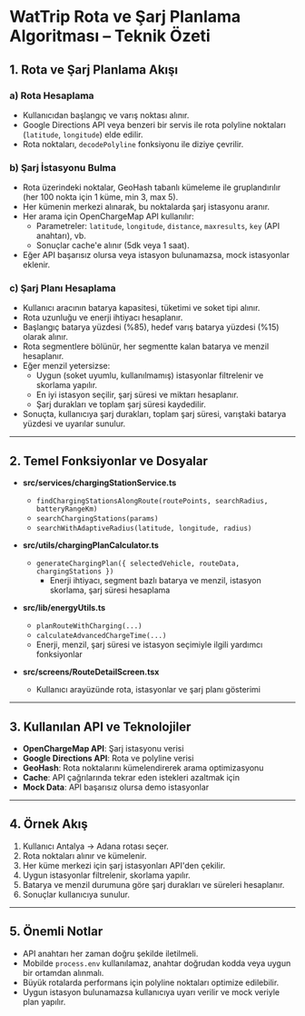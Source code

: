 # WatTrip Rota ve Şarj Planlama Algoritması – Teknik Özeti

## 1. Rota ve Şarj Planlama Akışı

### a) Rota Hesaplama
- Kullanıcıdan başlangıç ve varış noktası alınır.
- Google Directions API veya benzeri bir servis ile rota polyline noktaları (`latitude`, `longitude`) elde edilir.
- Rota noktaları, `decodePolyline` fonksiyonu ile diziye çevrilir.

### b) Şarj İstasyonu Bulma
- Rota üzerindeki noktalar, GeoHash tabanlı kümeleme ile gruplandırılır (her 100 nokta için 1 küme, min 3, max 5).
- Her kümenin merkezi alınarak, bu noktalarda şarj istasyonu aranır.
- Her arama için OpenChargeMap API kullanılır:
  - Parametreler: `latitude`, `longitude`, `distance`, `maxresults`, `key` (API anahtarı), vb.
  - Sonuçlar cache'e alınır (5dk veya 1 saat).
- Eğer API başarısız olursa veya istasyon bulunamazsa, mock istasyonlar eklenir.

### c) Şarj Planı Hesaplama
- Kullanıcı aracının batarya kapasitesi, tüketimi ve soket tipi alınır.
- Rota uzunluğu ve enerji ihtiyacı hesaplanır.
- Başlangıç batarya yüzdesi (%85), hedef varış batarya yüzdesi (%15) olarak alınır.
- Rota segmentlere bölünür, her segmentte kalan batarya ve menzil hesaplanır.
- Eğer menzil yetersizse:
  - Uygun (soket uyumlu, kullanılmamış) istasyonlar filtrelenir ve skorlama yapılır.
  - En iyi istasyon seçilir, şarj süresi ve miktarı hesaplanır.
  - Şarj durakları ve toplam şarj süresi kaydedilir.
- Sonuçta, kullanıcıya şarj durakları, toplam şarj süresi, varıştaki batarya yüzdesi ve uyarılar sunulur.

---

## 2. Temel Fonksiyonlar ve Dosyalar

- **src/services/chargingStationService.ts**
  - `findChargingStationsAlongRoute(routePoints, searchRadius, batteryRangeKm)`
  - `searchChargingStations(params)`
  - `searchWithAdaptiveRadius(latitude, longitude, radius)`

- **src/utils/chargingPlanCalculator.ts**
  - `generateChargingPlan({ selectedVehicle, routeData, chargingStations })`
    - Enerji ihtiyacı, segment bazlı batarya ve menzil, istasyon skorlama, şarj süresi hesaplama

- **src/lib/energyUtils.ts**
  - `planRouteWithCharging(...)`
  - `calculateAdvancedChargeTime(...)`
  - Enerji, menzil, şarj süresi ve istasyon seçimiyle ilgili yardımcı fonksiyonlar

- **src/screens/RouteDetailScreen.tsx**
  - Kullanıcı arayüzünde rota, istasyonlar ve şarj planı gösterimi

---

## 3. Kullanılan API ve Teknolojiler

- **OpenChargeMap API**: Şarj istasyonu verisi
- **Google Directions API**: Rota ve polyline verisi
- **GeoHash**: Rota noktalarını kümelendirerek arama optimizasyonu
- **Cache**: API çağrılarında tekrar eden istekleri azaltmak için
- **Mock Data**: API başarısız olursa demo istasyonlar

---

## 4. Örnek Akış

1. Kullanıcı Antalya → Adana rotası seçer.
2. Rota noktaları alınır ve kümelenir.
3. Her küme merkezi için şarj istasyonları API'den çekilir.
4. Uygun istasyonlar filtrelenir, skorlama yapılır.
5. Batarya ve menzil durumuna göre şarj durakları ve süreleri hesaplanır.
6. Sonuçlar kullanıcıya sunulur.

---

## 5. Önemli Notlar

- API anahtarı her zaman doğru şekilde iletilmeli.
- Mobilde `process.env` kullanılamaz, anahtar doğrudan kodda veya uygun bir ortamdan alınmalı.
- Büyük rotalarda performans için polyline noktaları optimize edilebilir.
- Uygun istasyon bulunamazsa kullanıcıya uyarı verilir ve mock veriyle plan yapılır. 